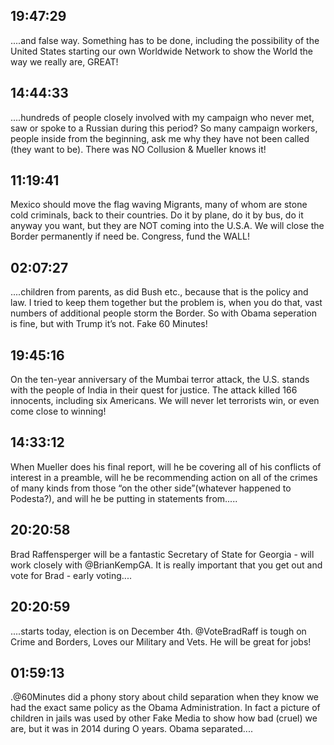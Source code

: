 ## 19:47:29
....and false way. Something has to be done, including the possibility of the United States starting our own Worldwide Network to show the World the way we really are, GREAT!
## 14:44:33
....hundreds of people closely involved with my campaign who never met, saw or spoke to a Russian during this period? So many campaign workers, people inside from the beginning, ask me why they have not been called (they want to be). There was NO Collusion &amp; Mueller knows it!
## 11:19:41
Mexico should move the flag waving Migrants, many of whom are stone cold criminals, back to their countries. Do it by plane, do it by bus, do it anyway you want, but they are NOT coming into the U.S.A. We will close the Border permanently if need be. Congress, fund the WALL!
## 02:07:27
....children from parents, as did Bush etc., because that is the policy and law. I tried to keep them together but the problem is, when you do that, vast numbers of additional people storm the Border. So with Obama seperation is fine, but with Trump it’s not. Fake 60 Minutes!
## 19:45:16
On the ten-year anniversary of the Mumbai terror attack, the U.S. stands with the people of India in their quest for justice. The attack killed 166 innocents, including six Americans. We will never let terrorists win, or even come close to winning!
## 14:33:12
When Mueller does his final report, will he be covering all of his conflicts of interest in a preamble, will he be recommending action on all of the crimes of many kinds from those “on the other side”(whatever happened to Podesta?), and will he be putting in statements from.....
## 20:20:58
Brad Raffensperger will be a fantastic Secretary of State for Georgia - will work closely with @BrianKempGA. It is really important that you get out and vote for Brad - early voting....
## 20:20:59
....starts today, election is on December 4th. @VoteBradRaff is tough on Crime and Borders, Loves our Military and Vets. He will be great for jobs!
## 01:59:13
.@60Minutes did a phony story about child separation when they know we had the exact same policy as the Obama Administration. In fact a picture of children in jails was used by other Fake Media to show how bad (cruel) we are, but it was in 2014 during O years. Obama separated....
